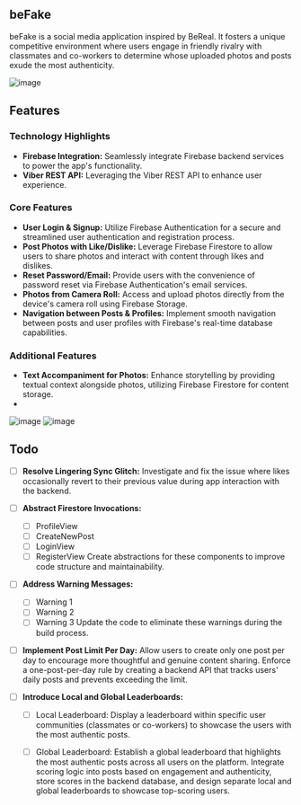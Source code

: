 ## beFake


beFake is a social media application inspired by BeReal. It fosters a unique competitive environment where users engage in friendly rivalry with classmates and co-workers to determine whose uploaded photos and posts exude the most authenticity.

![image](https://github.com/lmu-cmsi2022-spring2023/befake-redux/assets/112435653/9f252793-9d55-45e9-b5df-7f247d6d5e71)  

## Features

### Technology Highlights
- **Firebase Integration:** Seamlessly integrate Firebase backend services to power the app's functionality.
- **Viber REST API:** Leveraging the Viber REST API to enhance user experience.

### Core Features
- **User Login & Signup:** Utilize Firebase Authentication for a secure and streamlined user authentication and registration process.
- **Post Photos with Like/Dislike:** Leverage Firebase Firestore to allow users to share photos and interact with content through likes and dislikes.
- **Reset Password/Email:** Provide users with the convenience of password reset via Firebase Authentication's email services.
- **Photos from Camera Roll:** Access and upload photos directly from the device's camera roll using Firebase Storage.
- **Navigation between Posts & Profiles:** Implement smooth navigation between posts and user profiles with Firebase's real-time database capabilities.

### Additional Features
- **Text Accompaniment for Photos:** Enhance storytelling by providing textual context alongside photos, utilizing Firebase Firestore for content storage.
- 
![image](https://github.com/lmu-cmsi2022-spring2023/befake-redux/assets/112435653/a83cbe7e-e72e-489e-8380-bbbe5caff9e1)
![image](https://github.com/lmu-cmsi2022-spring2023/befake-redux/assets/112435653/85c9a7d2-1a87-4dc3-b9c4-d4a52efa538c)

## Todo

- [ ] **Resolve Lingering Sync Glitch:** Investigate and fix the issue where likes occasionally revert to their previous value during app interaction with the backend.

- [ ] **Abstract Firestore Invocations:**
  - [ ] ProfileView
  - [ ] CreateNewPost
  - [ ] LoginView
  - [ ] RegisterView
  Create abstractions for these components to improve code structure and maintainability.

- [ ] **Address Warning Messages:**
  - [ ] Warning 1
  - [ ] Warning 2
  - [ ] Warning 3
  Update the code to eliminate these warnings during the build process.

- [ ] **Implement Post Limit Per Day:**
  Allow users to create only one post per day to encourage more thoughtful and genuine content sharing.
  Enforce a one-post-per-day rule by creating a backend API that tracks users' daily posts and prevents exceeding the limit.

- [ ] **Introduce Local and Global Leaderboards:**
  - [ ] Local Leaderboard:
      Display a leaderboard within specific user communities (classmates or co-workers) to showcase the users with the most authentic posts.
  - [ ] Global Leaderboard:
      Establish a global leaderboard that highlights the most authentic posts across all users on the platform.
  Integrate scoring logic into posts based on engagement and authenticity, store scores in the backend database, and design separate local and global leaderboards to showcase top-scoring users.


